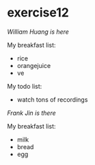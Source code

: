 # exercise12


*William Huang is here*

My breakfast list:

- rice
- orangejuice
- ve

My todo list:

- watch tons of recordings


*Frank Jin is there*

My breakfast list:
- milk
- bread
- egg
